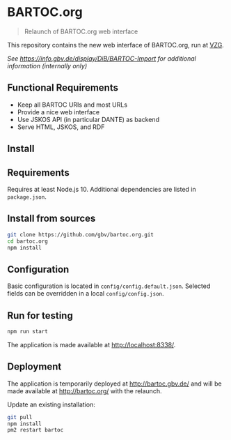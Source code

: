 # BARTOC.org

> Relaunch of BARTOC.org web interface

This repository contains the new web interface of BARTOC.org, run at [VZG](https://www.gbv.de/).

*See <https://info.gbv.de/display/DiB/BARTOC-Import> for additional information (internally only)*

## Functional Requirements

* Keep all BARTOC URIs and most URLs
* Provide a nice web interface
* Use JSKOS API (in particular DANTE) as backend
* Serve HTML, JSKOS, and RDF

## Install

## Requirements

Requires at least Node.js 10. Additional dependencies are listed in `package.json`.

## Install from sources

~~~sh
git clone https://github.com/gbv/bartoc.org.git
cd bartoc.org
npm install
~~~

## Configuration

Basic configuration is located in `config/config.default.json`. Selected fields can be overridden in a local `config/config.json`.

## Run for testing

~~~sh
npm run start
~~~

The application is made available at <http://localhost:8338/>.

## Deployment

The application is temporarily deployed at <http://bartoc.gbv.de/> and will be made available at <http://bartoc.org/> with the relaunch.

Update an existing installation:

~~~sh
git pull
npm install
pm2 restart bartoc
~~~

